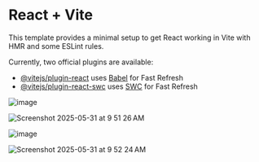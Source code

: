 # React + Vite

This template provides a minimal setup to get React working in Vite with HMR and some ESLint rules.

Currently, two official plugins are available:

- [@vitejs/plugin-react](https://github.com/vitejs/vite-plugin-react/blob/main/packages/plugin-react/README.md) uses [Babel](https://babeljs.io/) for Fast Refresh
- [@vitejs/plugin-react-swc](https://github.com/vitejs/vite-plugin-react-swc) uses [SWC](https://swc.rs/) for Fast Refresh

![image](https://github.com/user-attachments/assets/0325a0ab-cbbb-4f34-a06d-bf2176272528)

![Screenshot 2025-05-31 at 9 51 26 AM](https://github.com/user-attachments/assets/d0dd68de-3d1d-41d8-a2c3-f53d1eb82b8c)

![image](https://github.com/user-attachments/assets/1e75d853-c188-4332-9a67-7d7c5119353a)

![Screenshot 2025-05-31 at 9 52 24 AM](https://github.com/user-attachments/assets/fc30bf63-25ea-401e-a00b-6b10c22bec3a)



